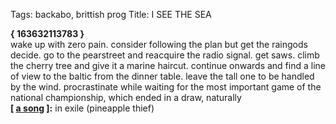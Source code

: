 Tags: backabo, brittish prog
Title: I SEE THE SEA
  
**{ 163632113783 }**  
wake up with zero pain. consider following the plan but get the raingods decide. go to the pearstreet and reacquire the radio signal. get saws. climb the cherry tree and give it a marine haircut. continue onwards and find a line of view to the baltic from the dinner table. leave the tall one to be handled by the wind. procrastinate while waiting for the most important game of the national championship, which ended in a draw, naturally  
**[ [a song](https://open.spotify.com/track/1IH7pla7FUzFjkYud5zzNX) ]:** in exile (pineapple thief)